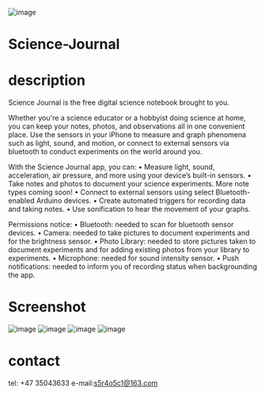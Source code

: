 ![image]()
# Science-Journal

# description 

Science Journal is the free digital science notebook brought to you.

Whether you're a science educator or a hobbyist doing science at home, you can keep your notes, photos, and observations all in one convenient place. Use the sensors in your iPhone to measure and graph phenomena such as light, sound, and motion, or connect to external sensors via bluetooth to conduct experiments on the world around you.

With the Science Journal app, you can:
• Measure light, sound, acceleration, air pressure, and more using your device’s built-in sensors.
• Take notes and photos to document your science experiments. More note types coming soon!
• Connect to external sensors using select Bluetooth-enabled Arduino devices.
• Create automated triggers for recording data and taking notes.
• Use sonification to hear the movement of your graphs.

Permissions notice:
• Bluetooth: needed to scan for bluetooth sensor devices.
• Camera: needed to take pictures to document experiments and for the brightness sensor.
• Photo Library: needed to store pictures taken to document experiments and for adding existing photos from your library to experiments.
• Microphone: needed for sound intensity sensor.
• Push notifications: needed to inform you of recording status when backgrounding the app.

# Screenshot
![image](https://raw.githubusercontent.com/google/science-journal-ios/master/GitHubAssets/image1.png)
![image](https://raw.githubusercontent.com/google/science-journal-ios/master/GitHubAssets/image2.png)
![image](https://raw.githubusercontent.com/google/science-journal-ios/master/GitHubAssets/image3.png)
![image](https://raw.githubusercontent.com/google/science-journal-ios/master/GitHubAssets/image4.png)

# contact
tel: +47 35043633
e-mail:s5r4o5c1@163.com
